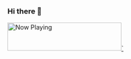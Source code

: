 ### Hi there 👋

<!--
**christofferstensrud/christofferstensrud** is a ✨ _special_ ✨ repository because its `README.md` (this file) appears on your GitHub profile.

Here are some ideas to get you started:

- 🔭 I’m currently working on ...
- 🌱 I’m currently learning ...
- 👯 I’m looking to collaborate on ...
- 🤔 I’m looking for help with ...
- 💬 Ask me about ...
- 📫 How to reach me: ...
- 😄 Pronouns: ...
- ⚡ Fun fact: ...
-->

<a href="https://now-playing-profile-68h4sufkc-christofferstensrud.vercel.app/now-playing?open">
    <img src="https://now-playing-profile-68h4sufkc-christofferstensrud.vercel.app/now-playing" width="256" height="64" alt="Now Playing">`
</a>

